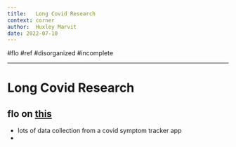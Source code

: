 ```yaml
---
title:   Long Covid Research
context: corner
author:  Huxley Marvit
date: 2022-07-10
---
```


#flo #ref
#disorganized #incomplete

***


# Long Covid Research



## flo on [this](https://www.youtube.com/watch?v=AXY6QUdMSIY)

- lots of data collection from a covid symptom tracker app
- 


















































